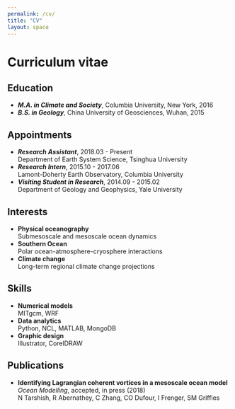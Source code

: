 ```yaml
---
permalink: /cv/
title: "CV"
layout: space
---
```

# Curriculum vitae

## Education
*  **_M.A. in Climate and Society_**, Columbia University, New York, 2016
*  **_B.S. in Geology_**, China University of Geosciences, Wuhan, 2015

## Appointments
*  **_Research Assistant_**, 2018.03 - Present  
   Department of Earth System Science, Tsinghua University
*  **_Research Intern_**, 2015.10 - 2017.06  
   Lamont-Doherty Earth Observatory, Columbia University
*  **_Visiting Student in Research_**, 2014.09 - 2015.02  
   Department of Geology and Geophysics, Yale University

## Interests
*  **Physical oceanography**  
      Submesoscale and mesoscale ocean dynamics
*  **Southern Ocean**  
      Polar ocean-atmosphere-cryosphere interactions
*  **Climate change**  
      Long-term regional climate change projections

## Skills
*  **Numerical models**  
   MITgcm, WRF
*  **Data analytics**  
   Python, NCL, MATLAB, MongoDB
*  **Graphic design**  
   Illustrator, CorelDRAW

## Publications
*  **Identifying Lagrangian coherent vortices in a mesoscale ocean model**  
    _Ocean Modelling_, accepted, in press (2018)  
   N Tarshish, R Abernathey, C Zhang, CO Dufour, I Frenger, SM Griffies
